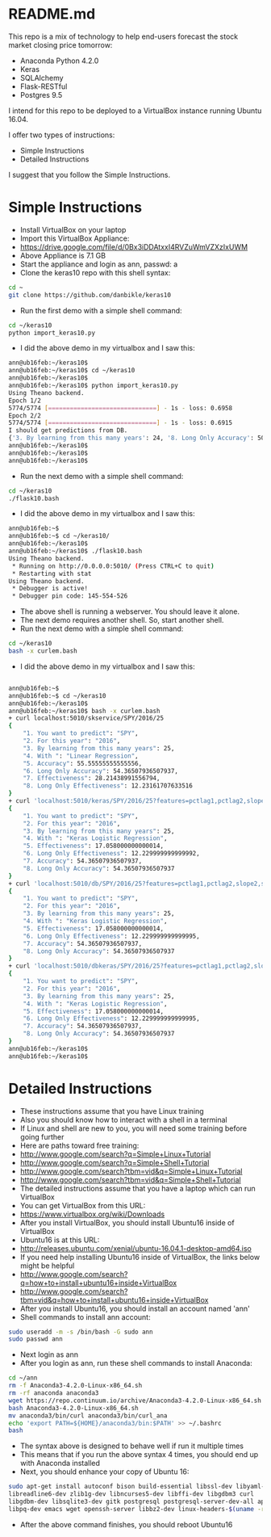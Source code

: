 # README.md

This repo is a mix of technology to help end-users forecast the stock market closing price tomorrow:

  * Anaconda Python 4.2.0
  * Keras
  * SQLAlchemy
  * Flask-RESTful
  * Postgres 9.5

I intend for this repo to be deployed to a VirtualBox instance running Ubuntu 16.04.

I offer two types of instructions:

  * Simple Instructions
  * Detailed Instructions

I suggest that you follow the Simple Instructions.

# Simple Instructions

  * Install VirtualBox on your laptop
  * Import this VirtualBox Appliance:
  * https://drive.google.com/file/d/0Bx3iDDAtxxI4RVZuWmVZXzIxUWM
  * Above Appliance is 7.1 GB
  * Start the appliance and login as ann, passwd: a
  * Clone the keras10 repo with this shell syntax:
```bash
cd ~
git clone https://github.com/danbikle/keras10
```
  * Run the first demo with a simple shell command:
```bash
cd ~/keras10
python import_keras10.py
```
  * I did the above demo in my virtualbox and I saw this:
```bash
ann@ub16feb:~/keras10$ 
ann@ub16feb:~/keras10$ cd ~/keras10
ann@ub16feb:~/keras10$ 
ann@ub16feb:~/keras10$ python import_keras10.py
Using Theano backend.
Epoch 1/2
5774/5774 [==============================] - 1s - loss: 0.6958     
Epoch 2/2
5774/5774 [==============================] - 1s - loss: 0.6915     
I should get predictions from DB.
{'3. By learning from this many years': 24, '8. Long Only Accuracy': 50.19762845849802, '7. Accuracy': 50.19762845849802, '6. Long Only Effectiveness': -35.858000000000004, '4. With ': 'Keras Logistic Regression', '1. You want to predict': 'SPY', '5. Effectiveness': 28.391999999999992, '2. For this year': '2008'}
ann@ub16feb:~/keras10$ 
ann@ub16feb:~/keras10$ 
ann@ub16feb:~/keras10$ 
```

  * Run the next demo with a simple shell command:
```bash
cd ~/keras10
./flask10.bash
```

  * I did the above demo in my virtualbox and I saw this:
```bash
ann@ub16feb:~$ 
ann@ub16feb:~$ cd ~/keras10/
ann@ub16feb:~/keras10$ 
ann@ub16feb:~/keras10$ ./flask10.bash 
Using Theano backend.
 * Running on http://0.0.0.0:5010/ (Press CTRL+C to quit)
 * Restarting with stat
Using Theano backend.
 * Debugger is active!
 * Debugger pin code: 145-554-526
```

  * The above shell is running a webserver. You should leave it alone.
  * The next demo requires another shell. So, start another shell.
  * Run the next demo with a simple shell command:
```bash
cd ~/keras10
bash -x curlem.bash
```
  * I did the above demo in my virtualbox and I saw this:
```bash

ann@ub16feb:~$ 
ann@ub16feb:~$ cd ~/keras10
ann@ub16feb:~/keras10$ 
ann@ub16feb:~/keras10$ bash -x curlem.bash
+ curl localhost:5010/skservice/SPY/2016/25
{
    "1. You want to predict": "SPY",
    "2. For this year": "2016",
    "3. By learning from this many years": 25,
    "4. With ": "Linear Regression",
    "5. Accuracy": 55.55555555555556,
    "6. Long Only Accuracy": 54.36507936507937,
    "7. Effectiveness": 28.21438991556794,
    "8. Long Only Effectiveness": 12.23161707633516
}
+ curl 'localhost:5010/keras/SPY/2016/25?features=pctlag1,pctlag2,slope2,slope4,dow,moy'
{
    "1. You want to predict": "SPY",
    "2. For this year": "2016",
    "3. By learning from this many years": 25,
    "4. With ": "Keras Logistic Regression",
    "5. Effectiveness": 17.058000000000014,
    "6. Long Only Effectiveness": 12.229999999999992,
    "7. Accuracy": 54.36507936507937,
    "8. Long Only Accuracy": 54.36507936507937
}
+ curl 'localhost:5010/db/SPY/2016/25?features=pctlag1,pctlag2,slope2,slope4,dow,moy'
{
    "1. You want to predict": "SPY",
    "2. For this year": "2016",
    "3. By learning from this many years": 25,
    "4. With ": "Keras Logistic Regression",
    "5. Effectiveness": 17.058000000000014,
    "6. Long Only Effectiveness": 12.229999999999995,
    "7. Accuracy": 54.36507936507937,
    "8. Long Only Accuracy": 54.36507936507937
}
+ curl 'localhost:5010/dbkeras/SPY/2016/25?features=pctlag1,pctlag2,slope2,slope4,dow,moy'
{
    "1. You want to predict": "SPY",
    "2. For this year": "2016",
    "3. By learning from this many years": 25,
    "4. With ": "Keras Logistic Regression",
    "5. Effectiveness": 17.058000000000014,
    "6. Long Only Effectiveness": 12.229999999999995,
    "7. Accuracy": 54.36507936507937,
    "8. Long Only Accuracy": 54.36507936507937
}
ann@ub16feb:~/keras10$ 
ann@ub16feb:~/keras10$
```

# Detailed Instructions

  * These instructions assume that you have Linux training
  * Also you should know how to interact with a shell in a terminal
  * If Linux and shell are new to you, you will need some training before going further
  * Here are paths toward free training:
  * http://www.google.com/search?q=Simple+Linux+Tutorial
  * http://www.google.com/search?q=Simple+Shell+Tutorial
  * http://www.google.com/search?tbm=vid&q=Simple+Linux+Tutorial
  * http://www.google.com/search?tbm=vid&q=Simple+Shell+Tutorial
  * The detailed instructions assume that you have a laptop which can run VirtualBox
  * You can get VirtualBox from this URL:
  * https://www.virtualbox.org/wiki/Downloads
  * After you install VirtualBox, you should install Ubuntu16 inside of VirtualBox
  * Ubuntu16 is at this URL:
  * http://releases.ubuntu.com/xenial/ubuntu-16.04.1-desktop-amd64.iso
  * If you need help installing Ubuntu16 inside of VirtualBox, the links below might be helpful
  * http://www.google.com/search?q=how+to+install+ubuntu16+inside+VirtualBox
  * http://www.google.com/search?tbm=vid&q=how+to+install+ubuntu16+inside+VirtualBox
  * After you install Ubuntu16, you should install an account named 'ann'
  * Shell commands to install ann account:
```bash
sudo useradd -m -s /bin/bash -G sudo ann
sudo passwd ann
```
  * Next login as ann
  * After you login as ann, run these shell commands to install Anaconda:
```bash
cd ~/ann
rm -f Anaconda3-4.2.0-Linux-x86_64.sh
rm -rf anaconda anaconda3
wget https://repo.continuum.io/archive/Anaconda3-4.2.0-Linux-x86_64.sh
bash Anaconda3-4.2.0-Linux-x86_64.sh
mv anaconda3/bin/curl anaconda3/bin/curl_ana
echo 'export PATH=${HOME}/anaconda3/bin:$PATH' >> ~/.bashrc
bash
```
  * The syntax above is designed to behave well if run it multiple times
  * This means that if you run the above syntax 4 times, you should end up with Anaconda installed
  * Next, you should enhance your copy of Ubuntu 16:
```bash
sudo apt-get install autoconf bison build-essential libssl-dev libyaml-dev    \
libreadline6-dev zlib1g-dev libncurses5-dev libffi-dev libgdbm3 curl          \
libgdbm-dev libsqlite3-dev gitk postgresql postgresql-server-dev-all aptitude \
libpq-dev emacs wget openssh-server libbz2-dev linux-headers-$(uname -r)
```
  * After the above command finishes, you should reboot Ubuntu16
  


  

